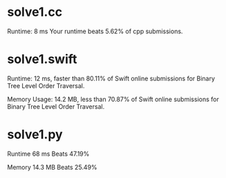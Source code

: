 # solve1.cc 

Runtime: 8 ms Your runtime beats 5.62% of cpp submissions.

# solve1.swift

Runtime: 12 ms, faster than 80.11% of Swift online submissions for Binary Tree Level Order Traversal.

Memory Usage: 14.2 MB, less than 70.87% of Swift online submissions for Binary Tree Level Order Traversal.

# solve1.py

Runtime 68 ms Beats 47.19%

Memory 14.3 MB Beats 25.49%
